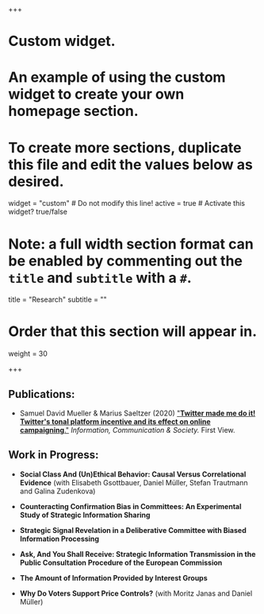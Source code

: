 +++
# Custom widget.
# An example of using the custom widget to create your own homepage section.
# To create more sections, duplicate this file and edit the values below as desired.
widget = "custom"  # Do not modify this line!
active = true  # Activate this widget? true/false

# Note: a full width section format can be enabled by commenting out the `title` and `subtitle` with a `#`.
title = "Research"
subtitle = ""

# Order that this section will appear in.
weight = 30

+++  

## Publications:

* Samuel David Mueller & Marius Saeltzer (2020) ["**Twitter made me do it! Twitter's tonal platform incentive and its effect on online campaigning**."](https://doi.org/10.1080/1369118X.2020.1850841) *Information, Communication & Society.* First View.

## Work in Progress:

* **Social Class And (Un)Ethical Behavior: Causal Versus Correlational Evidence** (with Elisabeth Gsottbauer, Daniel Müller, Stefan Trautmann and Galina Zudenkova)

* **Counteracting Confirmation Bias in Committees: An Experimental Study of Strategic Information Sharing**

* **Strategic Signal Revelation in a Deliberative Committee with Biased Information Processing**

* **Ask, And You Shall Receive: Strategic Information Transmission in the Public Consultation Procedure of the European Commission**

* **The Amount of Information Provided by Interest Groups**

* **Why Do Voters Support Price Controls?** (with Moritz Janas and Daniel Müller)
